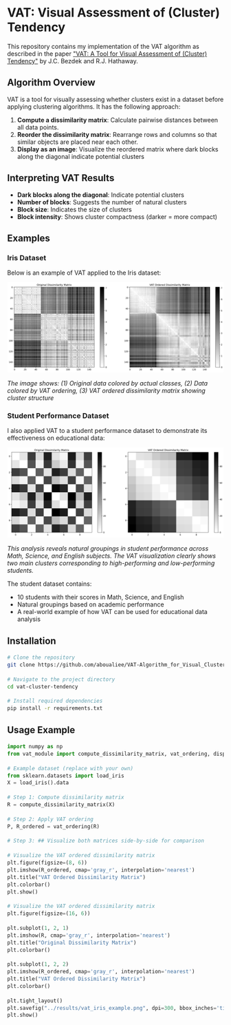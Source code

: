 # VAT: Visual Assessment of (Cluster) Tendency

This repository contains my implementation of the VAT algorithm as described in the paper ["VAT: A Tool for Visual Assessment of (Cluster) Tendency"](https://www.researchgate.net/publication/3950332_VAT_A_tool_for_visual_assessment_of_cluster_tendency) by J.C. Bezdek and R.J. Hathaway.

## Algorithm Overview

VAT is a tool for visually assessing whether clusters exist in a dataset before applying clustering algorithms. It has the following approach:

1. **Compute a dissimilarity matrix**: Calculate pairwise distances between all data points.
2. **Reorder the dissimilarity matrix**: Rearrange rows and columns so that similar objects are placed near each other.
3. **Display as an image**: Visualize the reordered matrix where dark blocks along the diagonal indicate potential clusters

## Interpreting VAT Results

- **Dark blocks along the diagonal**: Indicate potential clusters
- **Number of blocks**: Suggests the number of natural clusters
- **Block size**: Indicates the size of clusters
- **Block intensity**: Shows cluster compactness (darker = more compact)

## Examples

### Iris Dataset

Below is an example of VAT applied to the Iris dataset:

![VAT Example](results/vat_iris_example.png)

*The image shows: (1) Original data colored by actual classes, (2) Data colored by VAT ordering, (3) VAT ordered dissimilarity matrix showing cluster structure*

### Student Performance Dataset

I also applied VAT to a student performance dataset to demonstrate its effectiveness on educational data:

![Student Performance VAT](results/students_score.png)

*This analysis reveals natural groupings in student performance across Math, Science, and English subjects. The VAT visualization clearly shows two main clusters corresponding to high-performing and low-performing students.*

The student dataset contains:
- 10 students with their scores in Math, Science, and English
- Natural groupings based on academic performance
- A real-world example of how VAT can be used for educational data analysis

## Installation

```bash
# Clone the repository
git clone https://github.com/aboualiee/VAT-Algorithm_for_Visual_Cluster_Tendency_Assessement.git

# Navigate to the project directory
cd vat-cluster-tendency

# Install required dependencies
pip install -r requirements.txt
```

## Usage Example

```python
import numpy as np
from vat_module import compute_dissimilarity_matrix, vat_ordering, display_vat

# Example dataset (replace with your own)
from sklearn.datasets import load_iris
X = load_iris().data

# Step 1: Compute dissimilarity matrix
R = compute_dissimilarity_matrix(X)

# Step 2: Apply VAT ordering
P, R_ordered = vat_ordering(R)

# Step 3: ## Visualize both matrices side-by-side for comparison

# Visualize the VAT ordered dissimilarity matrix
plt.figure(figsize=(8, 6))
plt.imshow(R_ordered, cmap='gray_r', interpolation='nearest')
plt.title("VAT Ordered Dissimilarity Matrix")
plt.colorbar()
plt.show()

# Visualize the VAT ordered dissimilarity matrix
plt.figure(figsize=(16, 6))

plt.subplot(1, 2, 1)
plt.imshow(R, cmap='gray_r', interpolation='nearest')
plt.title("Original Dissimilarity Matrix")
plt.colorbar()

plt.subplot(1, 2, 2)
plt.imshow(R_ordered, cmap='gray_r', interpolation='nearest')
plt.title("VAT Ordered Dissimilarity Matrix")
plt.colorbar()

plt.tight_layout()
plt.savefig("../results/vat_iris_example.png", dpi=300, bbox_inches='tight')
plt.show()
```
